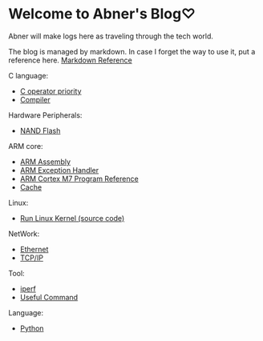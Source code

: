 # Welcome to Abner's Blog♡

Abner will make logs here as traveling through the tech world.

The blog is managed by markdown. In case I forget the way to use it, put a reference here. [Markdown Reference](https://avenuecross.github.io/AbnerTechTravel/Markdown)

C language:
* [C operator priority](https://avenuecross.github.io/AbnerTechTravel/C_Priority)
* [Compiler](https://avenuecross.github.io/AbnerTechTravel/Compiler)

Hardware Peripherals:
* [NAND Flash](https://avenuecross.github.io/AbnerTechTravel/NandFlash)

ARM core:
* [ARM Assembly](https://avenuecross.github.io/AbnerTechTravel/ARM_Assembly)
* [ARM Exception Handler](https://avenuecross.github.io/AbnerTechTravel/ARM_Exception_Handler)
* [ARM Cortex M7 Program Reference](https://avenuecross.github.io/AbnerTechTravel/CortexM7PR)
* [Cache](https://avenuecross.github.io/AbnerTechTravel/Cache)

Linux:
* [Run Linux Kernel (source code)](https://avenuecross.github.io/AbnerTechTravel/RunLinuxKernel)

NetWork:
* [Ethernet](https://avenuecross.github.io/AbnerTechTravel/Ethernet)
* [TCP/IP](https://avenuecross.github.io/AbnerTechTravel/TCPIP)

Tool:
* [iperf](https://avenuecross.github.io/AbnerTechTravel/iperf)
* [Useful Command](https://avenuecross.github.io/AbnerTechTravel/Command)

Language:
* [Python](https://avenuecross.github.io/AbnerTechTravel/Python)
